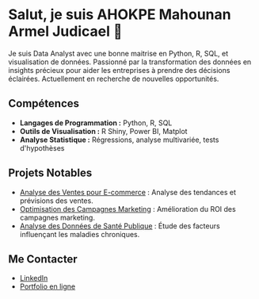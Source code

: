 # Salut, je suis AHOKPE Mahounan Armel Judicael 👋

Je suis Data Analyst avec une bonne maitrise en Python, R, SQL, et visualisation de données. Passionné par la transformation des données en insights précieux pour aider les entreprises à prendre des décisions éclairées. Actuellement en recherche de nouvelles opportunités.

## Compétences
- **Langages de Programmation :** Python, R, SQL
- **Outils de Visualisation :** R Shiny, Power BI, Matplot
- **Analyse Statistique :** Régressions, analyse multivariée, tests d'hypothèses

## Projets Notables
- [Analyse des Ventes pour E-commerce](lien_vers_projet) : Analyse des tendances et prévisions des ventes.
- [Optimisation des Campagnes Marketing](lien_vers_projet) : Amélioration du ROI des campagnes marketing.
- [Analyse des Données de Santé Publique](lien_vers_projet) : Étude des facteurs influençant les maladies chroniques.

## Me Contacter
- [LinkedIn](lien_vers_linkedin)
- [Portfolio en ligne](lien_vers_portfolio)
